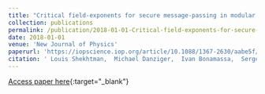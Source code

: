 ```yaml
---
title: "Critical field-exponents for secure message-passing in modular networks"
collection: publications
permalink: /publication/2018-01-01-Critical-field-exponents-for-secure-message-passing-in-modular-networks
date: 2018-01-01
venue: 'New Journal of Physics'
paperurl: 'https://iopscience.iop.org/article/10.1088/1367-2630/aabe5f/meta'
citation: ' Louis Shekhtman,  Michael Danziger,  Ivan Bonamassa,  Sergey Buldyrev,  Guido Caldarelli,  Vinko Zlati{\&apos;c},  Shlomo Havlin, &quot;Critical field-exponents for secure message-passing in modular networks.&quot; New Journal of Physics, 2018.'
---
```

[Access paper here](https://iopscience.iop.org/article/10.1088/1367-2630/aabe5f/meta){:target="_blank"}
